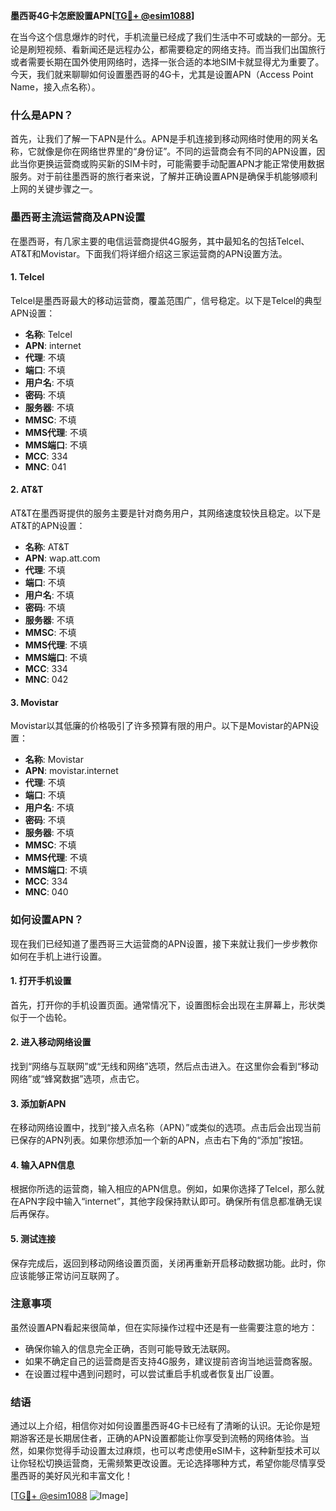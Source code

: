 **墨西哥4G卡怎麽設置APN[[TG💪+ @esim1088](https://t.me/s/esim1088)]**

在当今这个信息爆炸的时代，手机流量已经成了我们生活中不可或缺的一部分。无论是刷短视频、看新闻还是远程办公，都需要稳定的网络支持。而当我们出国旅行或者需要长期在国外使用网络时，选择一张合适的本地SIM卡就显得尤为重要了。今天，我们就来聊聊如何设置墨西哥的4G卡，尤其是设置APN（Access Point Name，接入点名称）。

### 什么是APN？

首先，让我们了解一下APN是什么。APN是手机连接到移动网络时使用的网关名称，它就像是你在网络世界里的“身份证”。不同的运营商会有不同的APN设置，因此当你更换运营商或购买新的SIM卡时，可能需要手动配置APN才能正常使用数据服务。对于前往墨西哥的旅行者来说，了解并正确设置APN是确保手机能够顺利上网的关键步骤之一。

### 墨西哥主流运营商及APN设置

在墨西哥，有几家主要的电信运营商提供4G服务，其中最知名的包括Telcel、AT&T和Movistar。下面我们将详细介绍这三家运营商的APN设置方法。

#### 1. Telcel
Telcel是墨西哥最大的移动运营商，覆盖范围广，信号稳定。以下是Telcel的典型APN设置：
- **名称**: Telcel
- **APN**: internet
- **代理**: 不填
- **端口**: 不填
- **用户名**: 不填
- **密码**: 不填
- **服务器**: 不填
- **MMSC**: 不填
- **MMS代理**: 不填
- **MMS端口**: 不填
- **MCC**: 334
- **MNC**: 041

#### 2. AT&T
AT&T在墨西哥提供的服务主要是针对商务用户，其网络速度较快且稳定。以下是AT&T的APN设置：
- **名称**: AT&T
- **APN**: wap.att.com
- **代理**: 不填
- **端口**: 不填
- **用户名**: 不填
- **密码**: 不填
- **服务器**: 不填
- **MMSC**: 不填
- **MMS代理**: 不填
- **MMS端口**: 不填
- **MCC**: 334
- **MNC**: 042

#### 3. Movistar
Movistar以其低廉的价格吸引了许多预算有限的用户。以下是Movistar的APN设置：
- **名称**: Movistar
- **APN**: movistar.internet
- **代理**: 不填
- **端口**: 不填
- **用户名**: 不填
- **密码**: 不填
- **服务器**: 不填
- **MMSC**: 不填
- **MMS代理**: 不填
- **MMS端口**: 不填
- **MCC**: 334
- **MNC**: 040

### 如何设置APN？

现在我们已经知道了墨西哥三大运营商的APN设置，接下来就让我们一步步教你如何在手机上进行设置。

#### 1. 打开手机设置
首先，打开你的手机设置页面。通常情况下，设置图标会出现在主屏幕上，形状类似于一个齿轮。

#### 2. 进入移动网络设置
找到“网络与互联网”或“无线和网络”选项，然后点击进入。在这里你会看到“移动网络”或“蜂窝数据”选项，点击它。

#### 3. 添加新APN
在移动网络设置中，找到“接入点名称（APN）”或类似的选项。点击后会出现当前已保存的APN列表。如果你想添加一个新的APN，点击右下角的“添加”按钮。

#### 4. 输入APN信息
根据你所选的运营商，输入相应的APN信息。例如，如果你选择了Telcel，那么就在APN字段中输入“internet”，其他字段保持默认即可。确保所有信息都准确无误后再保存。

#### 5. 测试连接
保存完成后，返回到移动网络设置页面，关闭再重新开启移动数据功能。此时，你应该能够正常访问互联网了。

### 注意事项

虽然设置APN看起来很简单，但在实际操作过程中还是有一些需要注意的地方：
- 确保你输入的信息完全正确，否则可能导致无法联网。
- 如果不确定自己的运营商是否支持4G服务，建议提前咨询当地运营商客服。
- 在设置过程中遇到问题时，可以尝试重启手机或者恢复出厂设置。

### 结语

通过以上介绍，相信你对如何设置墨西哥4G卡已经有了清晰的认识。无论你是短期游客还是长期居住者，正确的APN设置都能让你享受到流畅的网络体验。当然，如果你觉得手动设置太过麻烦，也可以考虑使用eSIM卡，这种新型技术可以让你轻松切换运营商，无需频繁更改设置。无论选择哪种方式，希望你能尽情享受墨西哥的美好风光和丰富文化！

[[TG💪+ @esim1088](https://t.me/s/esim1088) ![Image](https://i.postimg.cc/4NQfJmqS/Snipaste-2025-05-13-00-14-12.png)]